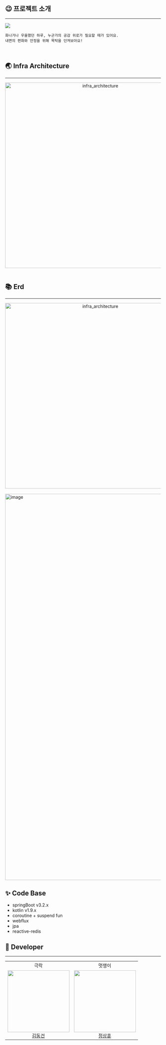 ## 😉 프로젝트 소개

<hr>
<img src="https://github.com/unithon-11th-2team/.github/assets/50691225/3113951a-1197-45f4-9b19-8714853cfebe"/>

```
화나거나 우울했던 하루, 누군가의 공감 위로가 필요할 때가 있어요.
내면의 편화와 안정을 위해 목탁을 던져보아요!
```

<br>

[//]: # (## 💫 주요 기능 소개)

[//]: # (<hr>)

[//]: # (발표 ppt 내용 보고 추가 예정)

## 🌏 Infra Architecture

<hr>
<div align="center">
    <img width="600"  alt="infra_architecture" src="https://github.com/YAPP-Github/oksusu-susu-api/assets/67852689/0c6760f2-d1be-4125-886c-a4265b74796c">
</div>
<br>

## 📚 Erd

<hr>
<div align="center">
    <img width="600"  alt="infra_architecture" src="https://github.com/unithon-11th-2team/.github/assets/50691225/98ef0f1e-00ae-4425-83c4-2949232bbece">
</div>
<br>

<img width="1249" alt="image" src="">


## ✨ Code Base

- springBoot v3.2.x
- kotlin v1.9.x
- coroutine + suspend fun
- webflux
- jpa
- reactive-redis

## 🙋 Developer

<hr>

<table style="font-size: 15px">
<tr align="center">
    <td>극락</td>
    <td>멋쟁이</td>
</tr>

<tr>
  <td align=center>
    <a href="https://github.com/DongGeon0908">
        <img src="https://avatars.githubusercontent.com/u/50691225?v=4" width="200px"/>
        <br/>
        김동건
    </a>
  </td>

  <td align=center>
    <a href="https://github.com/wjdtkdgns"> 
        <img src="https://avatars.githubusercontent.com/u/67852689?v=4" width="200px"/>
        <br/>
        정상훈
    </a>
  </td>

</tr>
</table>
<br>
